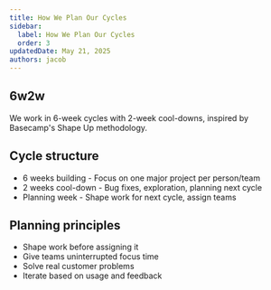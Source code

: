 ```yaml
---
title: How We Plan Our Cycles
sidebar:
  label: How We Plan Our Cycles
  order: 3
updatedDate: May 21, 2025
authors: jacob
---
```


## 6w2w
We work in 6-week cycles with 2-week cool-downs, inspired by Basecamp's Shape Up methodology.

## Cycle structure
- 6 weeks building - Focus on one major project per person/team
- 2 weeks cool-down - Bug fixes, exploration, planning next cycle
- Planning week - Shape work for next cycle, assign teams

## Planning principles
- Shape work before assigning it
- Give teams uninterrupted focus time
- Solve real customer problems
- Iterate based on usage and feedback